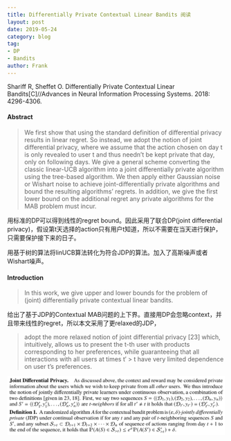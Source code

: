 ```yaml
---
title: Differentially Private Contextual Linear Bandits 阅读
layout: post
date: 2019-05-24
category: blog
tag:
- DP
- Bandits 
author: Frank
---
```




Shariff R, Sheffet O. Differentially Private Contextual Linear Bandits[C]//Advances in Neural Information Processing Systems. 2018: 4296-4306.

#### Abstract

> We first show that using the standard definition of differential privacy results in linear regret. So instead, we adopt the notion of joint differential privacy, where we assume that the action chosen on day t is only revealed to user t and thus needn’t be kept private that day, only on following days.
> We give a general scheme converting the classic linear-UCB algorithm into a joint differentially private algorithm using the tree-based algorithm.
> We then apply either Gaussian noise or Wishart noise to achieve joint-differentially private algorithms and bound the resulting algorithms’ regrets. In addition, we give the first lower bound on the additional regret any private algorithms for the MAB problem must incur.

用标准的DP可以得到线性的regret bound。因此采用了联合DP(joint differential privacy)，假设第t天选择的action只有用户t知道，所以不需要在当天进行保护，只需要保护接下来的日子。

用基于树的算法将linUCB算法转化为符合JDP的算法。加入了高斯噪声或者Wishart噪声。

#### Introduction
> In this work, we give upper and lower bounds for the problem of (joint) differentially private contextual linear bandits.

给出了基于JDP的Contextual MAB问题的上下界。直接用DP会忽略context，并且带来线性的regret，所以本文采用了更relaxed的JDP，
> adopt the more relaxed notion of joint differential privacy [23] which, intuitively, allows us to present the t-th user with products corresponding to her preferences, while guaranteeing that all interactions with all users at times t′ > t have very limited dependence on user t’s preferences.

![DP-Contextual-Bandit.png](/assets/images/snapshot4paper/DP-Contextual-Bandit.png)

